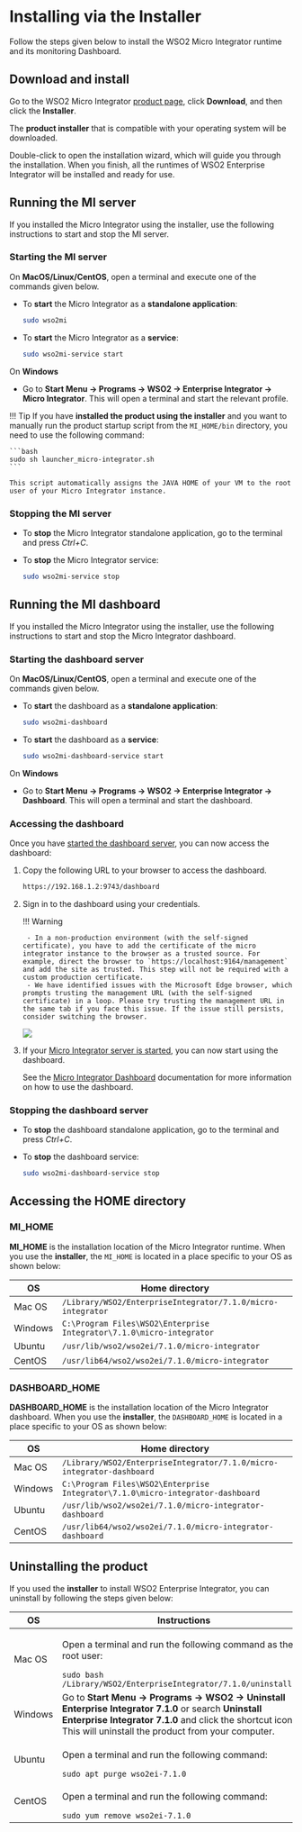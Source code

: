 # Installing via the Installer

Follow the steps given below to install the WSO2 Micro Integrator runtime and its monitoring Dashboard.

## Download and install

Go to the WSO2 Micro Integrator [product page](https://wso2.com/integration/#), click **Download**, and then click the **Installer**.

The **product installer** that is compatible with your operating system will be downloaded.

Double-click to open the installation wizard, which will guide you through the installation. When you finish, all the runtimes of WSO2 Enterprise Integrator will be installed and ready for use.

## Running the MI server

If you installed the Micro Integrator using the installer, use the following instructions to start and stop the MI server.

### Starting the MI server

On **MacOS/Linux/CentOS**, open a terminal and execute one of the commands given below.

-  To <b>start</b> the Micro Integrator as a <b>standalone application</b>:

      ```bash
      sudo wso2mi
      ```
   
-  To <b>start</b> the Micro Integrator as a <b>service</b>:
      
      ```bash
      sudo wso2mi-service start
      ```

On **Windows**

-  Go to **Start Menu -> Programs -> WSO2 -> Enterprise Integrator -> Micro Integrator**. This will open a terminal and start the relevant profile.

!!! Tip
    If you have **installed the product using the installer** and you want to manually run the product startup script from the `MI_HOME/bin` directory, you need to use the following command:

    ```bash
    sudo sh launcher_micro-integrator.sh
    ```

    This script automatically assigns the JAVA HOME of your VM to the root user of your Micro Integrator instance.

### Stopping the MI server

-  To <b>stop</b> the Micro Integrator standalone application, go to the terminal and press <i>Ctrl+C</i>.
-  To <b>stop</b> the Micro Integrator service:
      
      ```bash
      sudo wso2mi-service stop
      ```

## Running the MI dashboard

If you installed the Micro Integrator using the installer, use the following instructions to start and stop the Micro Integrator dashboard.

### Starting the dashboard server

On **MacOS/Linux/CentOS**, open a terminal and execute one of the commands given below.

-  To <b>start</b> the dashboard as a <b>standalone application</b>:

      ```bash
      sudo wso2mi-dashboard
      ```
   
-  To <b>start</b> the dashboard as a <b>service</b>:
      
      ```bash
      sudo wso2mi-dashboard-service start
      ```

On **Windows**

-  Go to **Start Menu -> Programs -> WSO2 -> Enterprise Integrator -> Dashboard**. This will open a terminal and start the dashboard.

### Accessing the dashboard

Once you have [started the dashboard server](#starting-the-dashboard-server), you can now access the dashboard:

1. Copy the following URL to your browser to access the dashboard.

      ```bash
      https://192.168.1.2:9743/dashboard
      ```

2. Sign in to the dashboard using your credentials.

    !!! Warning

        - In a non-production environment (with the self-signed certificate), you have to add the certificate of the micro integrator instance to the browser as a trusted source. For example, direct the browser to `https://localhost:9164/management` and add the site as trusted. This step will not be required with a custom production certificate.
        - We have identified issues with the Microsoft Edge browser, which prompts trusting the management URL (with the self-signed certificate) in a loop. Please try trusting the management URL in the same tab if you face this issue. If the issue still persists, consider switching the browser.

    <img src="../../../assets/img/monitoring-dashboard/login.png">


3. If your [Micro Integrator server is started](#starting-the-mi-server), you can now start using the dashboard. 

   See the [Micro Integrator Dashboard](../../../administer-and-observe/working-with-monitoring-dashboard) documentation for more information on how to use the dashboard.

### Stopping the dashboard server

-  To <b>stop</b> the dashboard standalone application, go to the terminal and press <i>Ctrl+C</i>.

-  To <b>stop</b> the dashboard service:
      
      ```bash
      sudo wso2mi-dashboard-service stop
      ```

## Accessing the HOME directory

### MI_HOME

**MI_HOME** is the installation location of the Micro Integrator runtime. When you use the **installer**, the `MI_HOME` is located in a place specific to your OS as shown below:

<table style="width:100%;">
   <colgroup>
      <col style="width: 9%" />
      <col style="width: 90%" />
   </colgroup>
   <thead>
      <tr class="header">
         <th>OS</th>
         <th>Home directory</th>
      </tr>
   </thead>
   <tbody>
      <tr class="odd">
         <td>Mac OS</td>
         <td><code>/Library/WSO2/EnterpriseIntegrator/7.1.0/micro-integrator</code></td>
      </tr>
      <tr class="even">
         <td>Windows</td>
         <td><code>C:\Program Files\WSO2\Enterprise Integrator\7.1.0\micro-integrator</code></td>
      </tr>
      <tr class="odd">
         <td>Ubuntu</td>
         <td><code>/usr/lib/wso2/wso2ei/7.1.0/micro-integrator</code></td>
      </tr>
      <tr class="even">
         <td>CentOS</td>
         <td><code>/usr/lib64/wso2/wso2ei/7.1.0/micro-integrator</code></td>
      </tr>
   </tbody>
</table>

### DASHBOARD_HOME

**DASHBOARD_HOME** is the installation location of the Micro Integrator dashboard. When you use the **installer**, the `DASHBOARD_HOME` is located in a place specific to your OS as shown below:

<table style="width:100%;">
   <colgroup>
      <col style="width: 9%" />
      <col style="width: 90%" />
   </colgroup>
   <thead>
      <tr class="header">
         <th>OS</th>
         <th>Home directory</th>
      </tr>
   </thead>
   <tbody>
      <tr class="odd">
         <td>Mac OS</td>
         <td><code>/Library/WSO2/EnterpriseIntegrator/7.1.0/micro-integrator-dashboard</code></td>
      </tr>
      <tr class="even">
         <td>Windows</td>
         <td><code>C:\Program Files\WSO2\Enterprise Integrator\7.1.0\micro-integrator-dashboard</code></td>
      </tr>
      <tr class="odd">
         <td>Ubuntu</td>
         <td><code>/usr/lib/wso2/wso2ei/7.1.0/micro-integrator-dashboard</code></td>
      </tr>
      <tr class="even">
         <td>CentOS</td>
         <td><code>/usr/lib64/wso2/wso2ei/7.1.0/micro-integrator-dashboard</code></td>
      </tr>
   </tbody>
</table>

## Uninstalling the product

If you used the **installer** to install WSO2 Enterprise Integrator, you can uninstall by following the steps given below:

<table>
<thead>
<tr class="header">
<th>OS</th>
<th>Instructions</th>
</tr>
</thead>
<tbody>
<tr class="odd">
<td>Mac OS</td>
<td><div class="content-wrapper">
<p>Open a terminal and run the following command as the root user:</p>
  <code>sudo bash /Library/WSO2/EnterpriseIntegrator/7.1.0/uninstall.sh</code>
</div>
</div>
</div></td>
</tr>
<tr class="even">
<td>Windows</td>
<td>Go to <strong>Start Menu -&gt; Programs -&gt; WSO2 -&gt; Uninstall Enterprise Integrator 7.1.0</strong> or search <strong>Uninstall Enterprise Integrator 7.1.0</strong> and click the shortcut icon. This will uninstall the product from your computer.</td>
</tr>
<tr class="odd">
<td>Ubuntu</td>
<td><div class="content-wrapper">
<p>Open a terminal and run the following command:</p>
<code>sudo apt purge wso2ei-7.1.0</code>
</div>
</div>
</div></td>
</tr>
<tr class="even">
<td>CentOS</td>
<td><div class="content-wrapper">
<p>Open a terminal and run the following command:</p>
<code>sudo yum remove wso2ei-7.1.0</code>
</div>
</div>
</div></td>
</tr>
</tbody>
</table>
